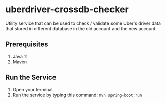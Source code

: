 # uberdriver-crossdb-checker
Utility service that can be used to check / validate some Uber's driver data that stored in different database in the old account and the new account.

## Prerequisites 

1. Java 11
2. Maven

## Run the Service

1. Open your terminal
2. Run the service by typing this command: `mvn spring-boot:run`
